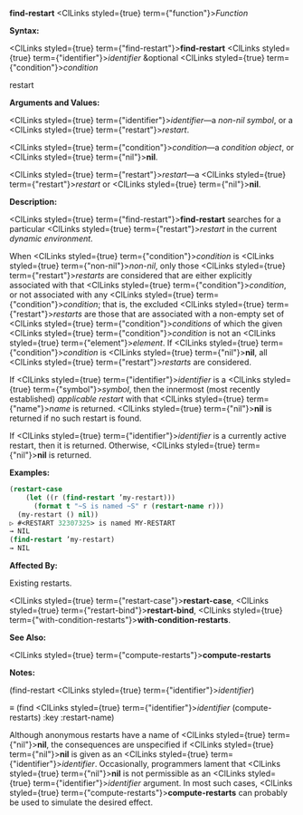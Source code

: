 **find-restart** <ClLinks styled={true} term={"function"}><i>Function</i></ClLinks> 



**Syntax:** 



<ClLinks styled={true} term={"find-restart"}><b>find-restart</b></ClLinks> <ClLinks styled={true} term={"identifier"}><i>identifier</i></ClLinks> &amp;optional <ClLinks styled={true} term={"condition"}><i>condition</i></ClLinks> 



restart 



**Arguments and Values:** 



<ClLinks styled={true} term={"identifier"}><i>identifier</i></ClLinks>—a *non-nil symbol*, or a <ClLinks styled={true} term={"restart"}><i>restart</i></ClLinks>. 



<ClLinks styled={true} term={"condition"}><i>condition</i></ClLinks>—a *condition object*, or <ClLinks styled={true} term={"nil"}><b>nil</b></ClLinks>. 



<ClLinks styled={true} term={"restart"}><i>restart</i></ClLinks>—a <ClLinks styled={true} term={"restart"}><i>restart</i></ClLinks> or <ClLinks styled={true} term={"nil"}><b>nil</b></ClLinks>. 



**Description:** 



<ClLinks styled={true} term={"find-restart"}><b>find-restart</b></ClLinks> searches for a particular <ClLinks styled={true} term={"restart"}><i>restart</i></ClLinks> in the current *dynamic environment*. 



 



 



When <ClLinks styled={true} term={"condition"}><i>condition</i></ClLinks> is <ClLinks styled={true} term={"non-nil"}><i>non-nil</i></ClLinks>, only those <ClLinks styled={true} term={"restart"}><i>restarts</i></ClLinks> are considered that are either explicitly associated with that <ClLinks styled={true} term={"condition"}><i>condition</i></ClLinks>, or not associated with any <ClLinks styled={true} term={"condition"}><i>condition</i></ClLinks>; that is, the excluded <ClLinks styled={true} term={"restart"}><i>restarts</i></ClLinks> are those that are associated with a non-empty set of <ClLinks styled={true} term={"condition"}><i>conditions</i></ClLinks> of which the given <ClLinks styled={true} term={"condition"}><i>condition</i></ClLinks> is not an <ClLinks styled={true} term={"element"}><i>element</i></ClLinks>. If <ClLinks styled={true} term={"condition"}><i>condition</i></ClLinks> is <ClLinks styled={true} term={"nil"}><b>nil</b></ClLinks>, all <ClLinks styled={true} term={"restart"}><i>restarts</i></ClLinks> are considered. 



If <ClLinks styled={true} term={"identifier"}><i>identifier</i></ClLinks> is a <ClLinks styled={true} term={"symbol"}><i>symbol</i></ClLinks>, then the innermost (most recently established) *applicable restart* with that <ClLinks styled={true} term={"name"}><i>name</i></ClLinks> is returned. <ClLinks styled={true} term={"nil"}><b>nil</b></ClLinks> is returned if no such restart is found. 



If <ClLinks styled={true} term={"identifier"}><i>identifier</i></ClLinks> is a currently active restart, then it is returned. Otherwise, <ClLinks styled={true} term={"nil"}><b>nil</b></ClLinks> is returned. 

**Examples:**
```lisp
(restart-case 
    (let ((r (find-restart ’my-restart))) 
      (format t "~S is named ~S" r (restart-name r))) 
  (my-restart () nil)) 
▷ #<RESTART 32307325> is named MY-RESTART 
→ NIL 
(find-restart ’my-restart) 
→ NIL 
```
**Affected By:** 



Existing restarts. 



<ClLinks styled={true} term={"restart-case"}><b>restart-case</b></ClLinks>, <ClLinks styled={true} term={"restart-bind"}><b>restart-bind</b></ClLinks>, <ClLinks styled={true} term={"with-condition-restarts"}><b>with-condition-restarts</b></ClLinks>. 



**See Also:** 



<ClLinks styled={true} term={"compute-restarts"}><b>compute-restarts</b></ClLinks> 



**Notes:** 



(find-restart <ClLinks styled={true} term={"identifier"}><i>identifier</i></ClLinks>) 



*≡* (find <ClLinks styled={true} term={"identifier"}><i>identifier</i></ClLinks> (compute-restarts) :key :restart-name) 



Although anonymous restarts have a name of <ClLinks styled={true} term={"nil"}><b>nil</b></ClLinks>, the consequences are unspecified if <ClLinks styled={true} term={"nil"}><b>nil</b></ClLinks> is given as an <ClLinks styled={true} term={"identifier"}><i>identifier</i></ClLinks>. Occasionally, programmers lament that <ClLinks styled={true} term={"nil"}><b>nil</b></ClLinks> is not permissible as an <ClLinks styled={true} term={"identifier"}><i>identifier</i></ClLinks> argument. In most such cases, <ClLinks styled={true} term={"compute-restarts"}><b>compute-restarts</b></ClLinks> can probably be used to simulate the desired effect. 



